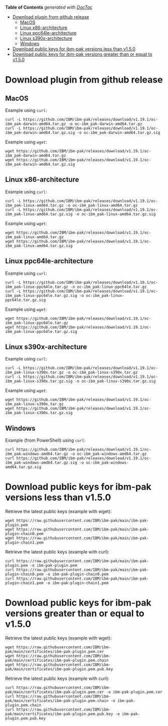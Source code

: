 <!-- START doctoc generated TOC please keep comment here to allow auto update -->
<!-- DON'T EDIT THIS SECTION, INSTEAD RE-RUN doctoc TO UPDATE -->

**Table of Contents** _generated with [DocToc](https://github.com/thlorenz/doctoc)_

- [Download plugin from github release](#download-plugin-from-github-release)
  - [MacOS](#macos)
  - [Linux x86-architecture](#linux-x86-architecture)
  - [Linux ppc64le-architecture](#linux-ppc64le-architecture)
  - [Linux s390x-architecture](#linux-s390x-architecture)
  - [Windows](#windows)
- [Download public keys for ibm-pak versions less than v1.5.0](#download-public-keys-for-ibm-pak-versions-less-than-v150)
- [Download public keys for ibm-pak versions greater than or equal to v1.5.0](#download-public-keys-for-ibm-pak-versions-greater-than-or-equal-to-v150)

<!-- END doctoc generated TOC please keep comment here to allow auto update -->

# Download plugin from github release

## MacOS

Example using `curl`:

```
curl -L https://github.com/IBM/ibm-pak/releases/download/v1.19.1/oc-ibm_pak-darwin-amd64.tar.gz -o oc-ibm_pak-darwin-amd64.tar.gz
curl -L https://github.com/IBM/ibm-pak/releases/download/v1.19.1/oc-ibm_pak-darwin-amd64.tar.gz.sig -o oc-ibm_pak-darwin-amd64.tar.gz.sig
```

Example using `wget`:

```
wget https://github.com/IBM/ibm-pak/releases/download/v1.19.1/oc-ibm_pak-darwin-amd64.tar.gz
wget https://github.com/IBM/ibm-pak/releases/download/v1.19.1/oc-ibm_pak-darwin-amd64.tar.gz.sig
```

## Linux x86-architecture

Example using `curl`:

```
curl -L https://github.com/IBM/ibm-pak/releases/download/v1.19.1/oc-ibm_pak-linux-amd64.tar.gz -o oc-ibm_pak-linux-amd64.tar.gz
curl -L https://github.com/IBM/ibm-pak/releases/download/v1.19.1/oc-ibm_pak-linux-amd64.tar.gz.sig -o oc-ibm_pak-linux-amd64.tar.gz.sig
```

Example using `wget`:

```
wget https://github.com/IBM/ibm-pak/releases/download/v1.19.1/oc-ibm_pak-linux-amd64.tar.gz
wget https://github.com/IBM/ibm-pak/releases/download/v1.19.1/oc-ibm_pak-linux-amd64.tar.gz.sig
```

## Linux ppc64le-architecture

Example using `curl`:

```
curl -L https://github.com/IBM/ibm-pak/releases/download/v1.19.1/oc-ibm_pak-linux-ppc64le.tar.gz -o oc-ibm_pak-linux-ppc64le.tar.gz
curl -L https://github.com/IBM/ibm-pak/releases/download/v1.19.1/oc-ibm_pak-linux-ppc64le.tar.gz.sig -o oc-ibm_pak-linux-ppc64le.tar.gz.sig
```

Example using `wget`:

```
wget https://github.com/IBM/ibm-pak/releases/download/v1.19.1/oc-ibm_pak-linux-ppc64le.tar.gz
wget https://github.com/IBM/ibm-pak/releases/download/v1.19.1/oc-ibm_pak-linux-ppc64le.tar.gz.sig
```

## Linux s390x-architecture

Example using `curl`:

```
curl -L https://github.com/IBM/ibm-pak/releases/download/v1.19.1/oc-ibm_pak-linux-s390x.tar.gz -o oc-ibm_pak-linux-s390x.tar.gz
curl -L https://github.com/IBM/ibm-pak/releases/download/v1.19.1/oc-ibm_pak-linux-s390x.tar.gz.sig -o oc-ibm_pak-linux-s390x.tar.gz.sig
```

Example using `wget`:

```
wget https://github.com/IBM/ibm-pak/releases/download/v1.19.1/oc-ibm_pak-linux-s390x.tar.gz
wget https://github.com/IBM/ibm-pak/releases/download/v1.19.1/oc-ibm_pak-linux-s390x.tar.gz.sig
```

## Windows

Example (from PowerShell) using `curl`:

```
curl https://github.com/IBM/ibm-pak/releases/download/v1.19.1/oc-ibm_pak-windows-amd64.tar.gz -o oc-ibm_pak-windows-amd64.tar.gz
curl https://github.com/IBM/ibm-pak/releases/download/v1.19.1/oc-ibm_pak-windows-amd64.tar.gz.sig -o oc-ibm_pak-windows-amd64.tar.gz.sig
```

# Download public keys for ibm-pak versions less than v1.5.0

Retrieve the latest public keys (example with wget):

```
wget https://raw.githubusercontent.com/IBM/ibm-pak/main/ibm-pak-plugin.pem
wget https://raw.githubusercontent.com/IBM/ibm-pak/main/ibm-pak-plugin-chain0.pem
wget https://raw.githubusercontent.com/IBM/ibm-pak/main/ibm-pak-plugin-chain1.pem
```

Retrieve the latest public keys (example with curl):

```
curl https://raw.githubusercontent.com/IBM/ibm-pak/main/ibm-pak-plugin.pem -o ibm-pak-plugin.pem
curl https://raw.githubusercontent.com/IBM/ibm-pak/main/ibm-pak-plugin-chain0.pem -o ibm-pak-plugin-chain0.pem
curl https://raw.githubusercontent.com/IBM/ibm-pak/main/ibm-pak-plugin-chain1.pem -o ibm-pak-plugin-chain1.pem
```

# Download public keys for ibm-pak versions greater than or equal to v1.5.0

Retrieve the latest public keys (example with wget):

```
wget https://raw.githubusercontent.com/IBM/ibm-pak/main/certificates/ibm-pak-plugin.pem.cer
wget https://raw.githubusercontent.com/IBM/ibm-pak/main/certificates/ibm-pak-plugin.pem.chain
wget https://raw.githubusercontent.com/IBM/ibm-pak/main/certificates/ibm-pak-plugin.pem.pub.key
```

Retrieve the latest public keys (example with curl):

```
curl https://raw.githubusercontent.com/IBM/ibm-pak/main/certificates/ibm-pak-plugin.pem.cer -o ibm-pak-plugin.pem.cer
curl https://raw.githubusercontent.com/IBM/ibm-pak/main/certificates/ibm-pak-plugin.pem.chain -o ibm-pak-plugin.pem.chain
curl https://raw.githubusercontent.com/IBM/ibm-pak/main/certificates/ibm-pak-plugin.pem.pub.key -o ibm-pak-plugin.pem.pub.key
```

